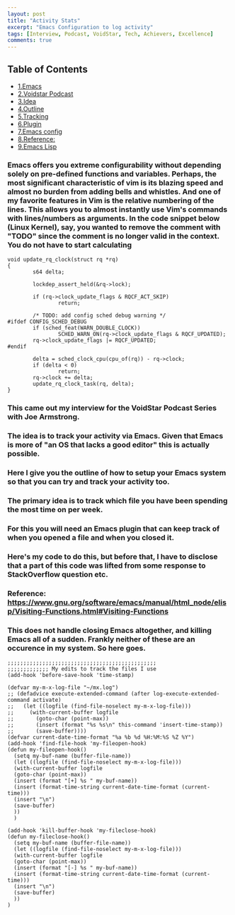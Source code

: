 ```yaml
---
layout: post
title: "Activity Stats"
excerpt: "Emacs Configuration to log activity"
tags: [Interview, Podcast, VoidStar, Tech, Achievers, Excellence]
comments: true
---
```


<div id="table-of-contents">
<h2>Table of Contents</h2>
<div id="text-table-of-contents">
<ul>
<li><a href="#sec-1">1.Emacs </a></li>
<li><a href="#sec-2">2.Voidstar Podcast</a></li>
<li><a href="#sec-3">3.Idea </a></li>
<li><a href="#sec-4">4.Outline </a></li>
<li><a href="#sec-5">5.Tracking </a></li>
<li><a href="#sec-6">6.Plugin </a></li>
<li><a href="#sec-7">7.Emacs config </a></li>
<li><a href="#sec-8">8.Reference: </a></li>
<li><a href="#sec-9">9.Emacs Lisp </a></li>
</ul>
</div>
</div>

### Emacs offers you extreme configurability without depending solely on pre-defined functions and variables. Perhaps, the most significant characteristic of vim is its blazing speed and almost no burden from adding bells and whistles. And one of my favorite features in Vim is the relative numbering of the lines. This allows you to almost instantly use Vim's commands with lines/numbers as arguments. In the code snippet below (Linux Kernel), say, you wanted to remove the comment with "TODO" since the comment is no longer valid in the context. You do not have to start calculating<a id="sec-1" name="sec-1"></a>

    void update_rq_clock(struct rq *rq)
    {
            s64 delta;
    
            lockdep_assert_held(&rq->lock);
    
            if (rq->clock_update_flags & RQCF_ACT_SKIP)
                    return;
    
            /* TODO: add config sched debug warning */
    #ifdef CONFIG_SCHED_DEBUG
            if (sched_feat(WARN_DOUBLE_CLOCK))
                    SCHED_WARN_ON(rq->clock_update_flags & RQCF_UPDATED);
            rq->clock_update_flags |= RQCF_UPDATED;
    #endif
    
            delta = sched_clock_cpu(cpu_of(rq)) - rq->clock;
            if (delta < 0)
                    return;
            rq->clock += delta;
            update_rq_clock_task(rq, delta);
    }

### This came out my interview for the VoidStar Podcast Series with Joe Armstrong.<a id="sec-2" name="sec-2"></a>

### The idea is to track your activity via Emacs. Given that Emacs is more of "an OS that lacks a good editor" this is actually possible.<a id="sec-3" name="sec-3"></a>

### Here I give you the outline of how to setup your Emacs system so that you can try and track your activity too.<a id="sec-4" name="sec-4"></a>

### The primary idea is to track which file you have been spending the most time on per week.<a id="sec-5" name="sec-5"></a>

### For this you will need an Emacs plugin that can keep track of when you opened a file and when you closed it.<a id="sec-6" name="sec-6"></a>

### Here's my code to do this, but before that, I have to disclose that a part of this code was lifted from some response to StackOverflow question etc.<a id="sec-7" name="sec-7"></a>

### Reference: <https://www.gnu.org/software/emacs/manual/html_node/elisp/Visiting-Functions.html#Visiting-Functions><a id="sec-8" name="sec-8"></a>

### This does not handle closing Emacs altogether, and killing Emacs all of a sudden. Frankly neither of these are an occurence in my system. So here goes.<a id="sec-9" name="sec-9"></a>

    ;;;;;;;;;;;;;;;;;;;;;;;;;;;;;;;;;;;;;;;;;;;;;;;
    ;;;;;;;;;;;;; My edits to track the files I use
    (add-hook 'before-save-hook 'time-stamp)
    
    (defvar my-m-x-log-file "~/mx.log")
    ;; (defadvice execute-extended-command (after log-execute-extended-command activate)
    ;;   (let ((logfile (find-file-noselect my-m-x-log-file)))
    ;;     (with-current-buffer logfile
    ;;       (goto-char (point-max))
    ;;       (insert (format "%s %s\n" this-command 'insert-time-stamp))
    ;;       (save-buffer))))
    (defvar current-date-time-format "%a %b %d %H:%M:%S %Z %Y")
    (add-hook 'find-file-hook 'my-fileopen-hook)
    (defun my-fileopen-hook()
      (setq my-buf-name (buffer-file-name))
      (let ((logfile (find-file-noselect my-m-x-log-file)))
      (with-current-buffer logfile
      (goto-char (point-max))
      (insert (format "[+] %s " my-buf-name))
      (insert (format-time-string current-date-time-format (current-time)))
      (insert "\n")
      (save-buffer)
      ))
      )
    
    (add-hook 'kill-buffer-hook 'my-fileclose-hook)
    (defun my-fileclose-hook()
      (setq my-buf-name (buffer-file-name))
      (let ((logfile (find-file-noselect my-m-x-log-file)))
      (with-current-buffer logfile
      (goto-char (point-max))
      (insert (format "[-] %s " my-buf-name))
      (insert (format-time-string current-date-time-format (current-time)))
      (insert "\n")
      (save-buffer)
      ))
    )